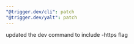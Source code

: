 ```yaml
---
"@trigger.dev/cli": patch
"@trigger.dev/yalt": patch
---
```


updated the dev command to include -https flag
